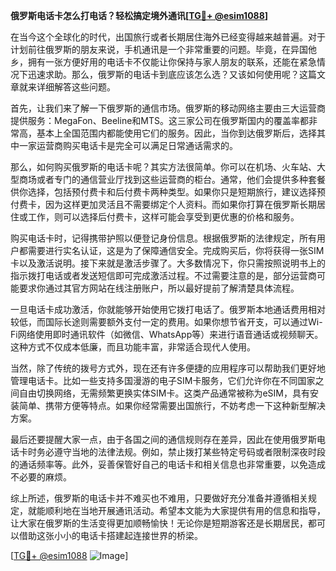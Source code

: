 **俄罗斯电话卡怎么打电话？轻松搞定境外通讯[[TG💪+ @esim1088](https://t.me/s/esim1088)]**

在当今这个全球化的时代，出国旅行或者长期居住海外已经变得越来越普遍。对于计划前往俄罗斯的朋友来说，手机通讯是一个非常重要的问题。毕竟，在异国他乡，拥有一张方便好用的电话卡不仅能让你保持与家人朋友的联系，还能在紧急情况下迅速求助。那么，俄罗斯的电话卡到底应该怎么选？又该如何使用呢？这篇文章就来详细解答这些问题。

首先，让我们来了解一下俄罗斯的通信市场。俄罗斯的移动网络主要由三大运营商提供服务：MegaFon、Beeline和MTS。这三家公司在俄罗斯国内的覆盖率都非常高，基本上全国范围内都能使用它们的服务。因此，当你到达俄罗斯后，选择其中一家运营商购买电话卡是完全可以满足日常通话需求的。

那么，如何购买俄罗斯的电话卡呢？其实方法很简单。你可以在机场、火车站、大型商场或者专门的通信营业厅找到这些运营商的柜台。通常，他们会提供多种套餐供你选择，包括预付费卡和后付费卡两种类型。如果你只是短期旅行，建议选择预付费卡，因为这样更加灵活且不需要绑定个人资料。而如果你打算在俄罗斯长期居住或工作，则可以选择后付费卡，这样可能会享受到更优惠的价格和服务。

购买电话卡时，记得携带护照以便登记身份信息。根据俄罗斯的法律规定，所有用户都需要进行实名认证，这是为了保障通信安全。完成购买后，你将获得一张SIM卡以及激活说明。接下来就是激活步骤了。大多数情况下，你只需按照说明书上的指示拨打电话或者发送短信即可完成激活过程。不过需要注意的是，部分运营商可能要求你通过其官方网站在线注册账户，所以最好提前了解清楚具体流程。

一旦电话卡成功激活，你就能够开始使用它拨打电话了。俄罗斯本地通话费用相对较低，而国际长途则需要额外支付一定的费用。如果你想节省开支，可以通过Wi-Fi网络使用即时通讯软件（如微信、WhatsApp等）来进行语音通话或视频聊天。这种方式不仅成本低廉，而且功能丰富，非常适合现代人使用。

当然，除了传统的拨号方式外，现在还有许多便捷的应用程序可以帮助我们更好地管理电话卡。比如一些支持多国漫游的电子SIM卡服务，它们允许你在不同国家之间自由切换网络，无需频繁更换实体SIM卡。这类产品通常被称为eSIM，具有安装简单、携带方便等特点。如果你经常需要出国旅行，不妨考虑一下这种新型解决方案。

最后还要提醒大家一点，由于各国之间的通信规则存在差异，因此在使用俄罗斯电话卡时务必遵守当地的法律法规。例如，禁止拨打某些特定号码或者限制深夜时段的通话频率等。此外，妥善保管好自己的电话卡和相关信息也非常重要，以免造成不必要的麻烦。

综上所述，俄罗斯的电话卡并不难买也不难用，只要做好充分准备并遵循相关规定，就能顺利地在当地开展通讯活动。希望本文能为大家提供有用的信息和指导，让大家在俄罗斯的生活变得更加顺畅愉快！无论你是短期游客还是长期居民，都可以借助这张小小的电话卡搭建起连接世界的桥梁。

[[TG💪+ @esim1088](https://t.me/s/esim1088) ![Image](https://i.postimg.cc/4NQfJmqS/Snipaste-2025-05-13-00-14-12.png)]